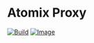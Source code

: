 # Atomix Proxy

[![Build](https://img.shields.io/github/actions/workflow/status/atomix/atomix/build-and-test-proxy.yml?style=for-the-badge)](https://github.com/atomix/atomix/actions/workflows/build-and-test-proxy.yml)
[![Image](https://img.shields.io/docker/v/atomix/proxy?label=image&style=for-the-badge)](https://hub.docker.com/repository/docker/atomix/proxy)
